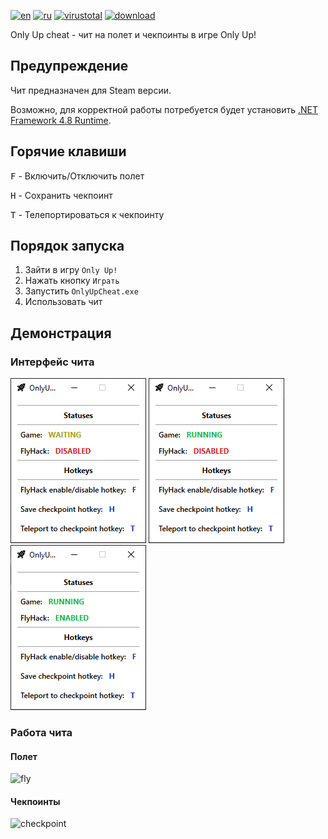 ﻿[![en](https://img.shields.io/badge/Lang-en-blue.svg)](https://github.com/tevkr/Only-Up-Cheat/blob/main/README.md)
[![ru](https://img.shields.io/badge/Lang-ru-blue.svg)](https://github.com/tevkr/Only-Up-Cheat/blob/main/README.ru-RU.md)
[![virustotal](https://img.shields.io/badge/VirusTotal-0/62-green.svg?logo=virustotal)](https://www.virustotal.com/gui/file/4d9170c11dd87ed6080266138c67e2576e9dfeb38e16fd4c3e263c02eb745e26)
[![download](https://img.shields.io/badge/Download-Latest-green.svg)](https://github.com/tevkr/Only-Up-Cheat/releases/latest)

Only Up cheat - чит на полет и чекпоинты в игре Only Up!

## Предупреждение
Чит предназначен для Steam версии.

Возможно, для корректной работы потребуется будет установить [.NET Framework 4.8 Runtime](https://dotnet.microsoft.com/en-us/download/dotnet-framework/thank-you/net48-offline-installer).

## Горячие клавиши
<kbd>F</kbd> - Включить/Отключить полет

<kbd>H</kbd> - Сохранить чекпоинт

<kbd>T</kbd> - Телепортироваться к чекпоинту

## Порядок запуска
1) Зайти в игру `Only Up!`
2) Нажать кнопку `Играть`
3) Запустить `OnlyUpCheat.exe`
4) Использовать чит

## Демонстрация
### Интерфейс чита
![application_1](https://github.com/tevkr/Only-Up-Cheat/blob/main/ReadMeImages/Application_1.png)
![application_2](https://github.com/tevkr/Only-Up-Cheat/blob/main/ReadMeImages/Application_2.png)
![application_3](https://github.com/tevkr/Only-Up-Cheat/blob/main/ReadMeImages/Application_3.png)
### Работа чита
#### Полет
![fly](https://github.com/tevkr/Only-Up-Cheat/blob/main/ReadMeImages/Fly.gif)
#### Чекпоинты
![checkpoint](https://github.com/tevkr/Only-Up-Cheat/blob/main/ReadMeImages/Checkpoint.gif)